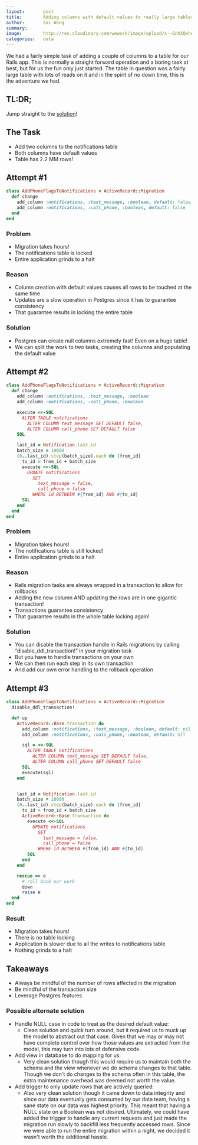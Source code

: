 ```yaml
---
layout:       post
title:        Adding columns with default values to really large tables in Postgres + Rails
author:       Sai Wong
summary:
image:        http://res.cloudinary.com/wework/image/upload/s--GnhXQxhq--/c_scale,q_jpegmini:1,w_1000/v1445269362/engineering/shutterstock_262325693.jpg
categories:   data
---
```


We had a fairly simple task of adding a couple of columns to a table for our Rails app. This is normally a straight forward operation and a boring task at best, but for us the fun only just started. The table in question was a fairly large table with lots of reads on it and in the spirit of no down time, this is the adventure we had.

## TL:DR;

Jump straight to the [solution](#attempt-3)!

## The Task
- Add two columns to the notifications table
- Both columns have default values
- Table has 2.2 MM rows!

## Attempt #1
```ruby
class AddPhoneFlagsToNotifications < ActiveRecord::Migration
  def change
    add_column :notifications, :text_message, :boolean, default: false
    add_column :notifications, :call_phone, :boolean, default: false
  end
end
```

### Problem
- Migration takes hours!
- The notifications table is locked
- Entire application grinds to a halt

### Reason
- Column creation with default values causes all rows to be touched at the same time
- Updates are a slow operation in Postgres since it has to guarantee consistency
- That guarantee results in locking the entire table

### Solution
- Postgres can create null columns extremely fast! Even on a huge table!
- We can split the work to two tasks, creating the columns and populating the default value

## Attempt #2

```ruby
class AddPhoneFlagsToNotifications < ActiveRecord::Migration
  def change
    add_column :notifications, :text_message, :boolean
    add_column :notifications, :call_phone, :boolean

    execute <<-SQL
      ALTER TABLE notifications
        ALTER COLUMN text_message SET DEFAULT false,
        ALTER COLUMN call_phone SET DEFAULT false
    SQL

    last_id = Notification.last.id
    batch_size = 10000
    (0..last_id).step(batch_size).each do |from_id|
      to_id = from_id + batch_size
      execute <<-SQL
        UPDATE notifications
          SET
            text_message = false,
            call_phone = false
          WHERE id BETWEEN #{from_id} AND #{to_id}
      SQL
    end
  end
end
```

### Problem
- Migration takes hours!
- The notifications table is still locked!
- Entire application grinds to a halt

### Reason
- Rails migration tasks are always wrapped in a transaction to allow for rollbacks
- Adding the new column AND updating the rows are in one gigantic transaction!
- Transactions guarantee consistency
- That guarantee results in the whole table locking again!

### Solution
- You can disable the transaction handle in Rails migrations by calling “disable_ddl_transaction!” in your migration task
- But you have to handle transactions on your own
- We can then run each step in its own transaction
- And add our own error handling to the rollback operation

## Attempt #3

```ruby
class AddPhoneFlagsToNotifications < ActiveRecord::Migration
  disable_ddl_transaction!

  def up
    ActiveRecord::Base.transaction do
      add_column :notifications, :text_message, :boolean, default: nil
      add_column :notifications, :call_phone, :boolean, default: nil

      sql = <<-SQL
        ALTER TABLE notifications
          ALTER COLUMN text_message SET DEFAULT false,
          ALTER COLUMN call_phone SET DEFAULT false
      SQL
      execute(sql)
    end


    last_id = Notification.last.id
    batch_size = 10000
    (0..last_id).step(batch_size).each do |from_id|
      to_id = from_id + batch_size
      ActiveRecord::Base.transaction do
        execute <<-SQL
          UPDATE notifications
            SET
              text_message = false,
              call_phone = false
            WHERE id BETWEEN #{from_id} AND #{to_id}
        SQL
      end
    end

    rescue => e
      # roll back our work
      down
      raise e
  end
end
```

### Result
- Migration takes hours!
- There is no table locking
- Application is slower due to all the writes to notifications table
- Nothing grinds to a halt

## Takeaways
- Always be mindful of the number of rows affected in the migration
- Be mindful of the transaction size
- Leverage Postgres features

### Possible alternate solution
- Handle NULL case in code to treat as the desired default value:
  - Clean solution and quick turn around, but it required us to muck up the model to abstract out that case. Given that we may or may not have complete control over how those values are extracted from the model, this may turn into lots of defensive code.
- Add view in database to do mapping for us:
  - Very clean solution though this would require us to maintain both the schema and the view whenever we do schema changes to that table. Though we don't do changes to the schema often in this table, the extra maintenance overhead was deemed not worth the value.
- Add trigger to only update rows that are actively queried:
  - Also very clean solution though it came down to data integrity and since our data eventually gets consumed by our data team, having a sane state on our data was highest priority. This meant that having a NULL state on a Boolean was not desired. Ultimately, we could have added the trigger to handle any current requests and just made the migration run slowly to backfill less frequently accessed rows. Since we were able to run the entire migration within a night, we decided it wasn't worth the additional hassle.
